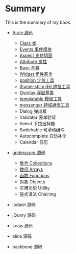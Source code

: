 # Summary

This is the summary of my book.

* [Arale 源码](arale/README.md)
    * [Class 类](arale/class.md)
    * [Events 事件模块](arale/events.md)
    * [Aspect 支持切面](arale/aspect.md)
    * [Attribute 属性](arale/attribute.md)
    * [Base 基类](arale/base.md)
    * [Widget 组件基类](arale/widget.md)
    * [position 定位工具](arale/position.md)
    * [iframe-shim IE6 遮挡工具](arale/iframe-shim.md)
    * [Overlay 浮层基类](arale/overlay.md)
    * [templatable 模板工具](arale/templatable.md)
    * [messenger 跨域通信工具](arale/messenger.md)
    * Dialog 弹出框
    * Validator 表单验证
    * Select 下拉选择框
    * Switchable 可滑动组件
    * Autocomplete 自动补全
    * Calendar 日历

* [underscore 源码](underscore/README.md)
    * [集合 Collections](underscore/collections.md)
    * [数组 Arrays](underscore/arrays.md)
    * [函数 Functions](underscore/functions.md)
    * 对象 Objects
    * 实用功能 Utility
    * 链式语法 Chaining

* lodash 源码
* jQuery 源码
* seajs 源码
* alice 源码
* backbone 源码
